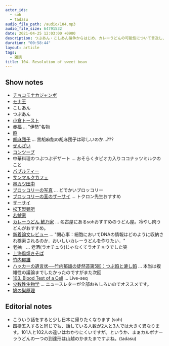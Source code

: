 ```yaml
---
actor_ids:
  - soh
  - tadasu
audio_file_path: /audio/104.mp3
audio_file_size: 64791532
date: 2021-04-25 12:03:00 +0900
description: つぶあん・こしあん論争からはじめ、カレーうどんの可能性について言及し、研究テーマの嗜好性について議論しました。
duration: "00:58:44"
layout: article
tags:
  - 雑談
title: 104. Resolution of sweet bean
---
```


## Show notes
- [チョコモナカジャンボ](https://www.morinaga.co.jp/ice/jumbo/)
- [モナ王](https://www.lotte.co.jp/products/catalogue/ice/02/detail01.html)
- こしあん
- つぶあん
- [小倉トースト](https://ja.wikipedia.org/wiki/%E5%B0%8F%E5%80%89%E3%83%88%E3%83%BC%E3%82%B9%E3%83%88)
- [赤福](https://www.akafuku.co.jp/) ... "伊勢"名物
- [餡](https://ja.wikipedia.org/wiki/%E9%A4%A1)
- [胡麻団子](https://delishkitchen.tv/recipes/216327363523248411) ... 黒胡麻餡の胡麻団子は珍しいのか...???
- [ぜんざい](https://ja.wikipedia.org/wiki/%E3%81%9C%E3%82%93%E3%81%96%E3%81%84)
- [コンツーブ](https://item.rakuten.co.jp/furano-nsr/10-58/)
- 中華料理のつぶつぶデザート ... おそらくタピオカ入りココナッツミルクのこと
- [バブルティー](https://ja.wikipedia.org/wiki/%E3%82%BF%E3%83%94%E3%82%AA%E3%82%AB%E3%83%86%E3%82%A3%E3%83%BC)
- [サンマルクカフェ](https://www.saint-marc-hd.com/saintmarccafe/)
- [串カツ田中](https://kushi-tanaka.com/)
- [ブロッコリーの写真](https://twitter.com/researchat_fm/status/1341868955825270784) ... どでかいブロッコリー
- [ブロッコリーの茎のザーサイ](https://www.kurashiru.com/recipes/c29bdb6d-418e-4298-a4be-6f869730e90a) ... トクロン先生おすすめ
- [ザーサイ](https://ja.wikipedia.org/wiki/%E3%82%B6%E3%83%BC%E3%82%B5%E3%82%A4)
- [松下製麺所](http://www.matsushita-seimen.jp/)
- [若鯱家](https://www.wakashachiya.co.jp/)
- [カレーうどん 鯱乃家](https://tabelog.com/aichi/A2301/A230110/23000050/) ... 名古屋にあるsohおすすめのうどん屋。冷やし肉うどんがおすすめ。
- [新着論文レビュー](http://first.lifesciencedb.jp/archives/16866) ... "関心事：細胞においてDNAの情報はどのように収納され検索されるのか．おいしいカレーうどんを作りたい．"
- 老抽　... 老酒(ラオチュウ)じゃなくてラオチョウでした笑
- [上海風焼きそば](https://olivebar.exblog.jp/18859137/)
- [竹内郁雄](https://ja.wikipedia.org/wiki/%E7%AB%B9%E5%86%85%E9%83%81%E9%9B%84)
- [ハッカーの遺言状──竹内郁雄の徒然苔第5回：つぶ餡と漉し餡](https://cybozushiki.cybozu.co.jp/?p=14395) ... 本当は複雑性の議論までしたかったのですがまた次回
- [103. Blood Test of a Cell](https://researchat.fm/episode/103) ... Live-seq
- [少数性生物学](http://paradigm-innovation.jp/) ... ニュースレターが全部おもしろいのでオススメです。
- [鳩の巣原理](https://ja.wikipedia.org/wiki/%E9%B3%A9%E3%81%AE%E5%B7%A3%E5%8E%9F%E7%90%86)

## Editorial notes
- こういう話をすると少し日本に帰りたくなります (soh)
- 四捨五入すると同じでも、話している人数が2人と3人では大きく異なります。101人と102人の違いはわかりにくいですが。というか、まぁカルボナーラうどんの一つの到達形は山越のかまたまですよね。(tadasu)
